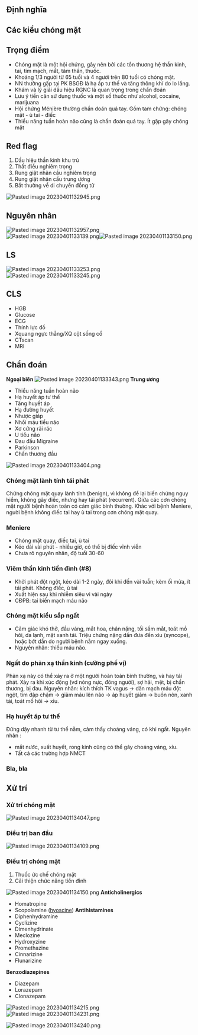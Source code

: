 ## Định nghĩa
## Các kiểu chóng mặt
## Trọng điểm
- Chóng mặt là một hội chứng, gây nên bởi các tổn thương hệ thần kinh, tai, tim mạch, mắt, tâm thần, thuốc.
- Khoảng 1/3 người từ 65 tuổi và 4 người trên 80 tuổi có chóng mặt.
- NN thường gặp tại PK BSGĐ là hạ áp tư thế và tăng thông khí do lo lắng.
- Khám và lý giải dấu hiệu RGNC là quan trọng trong chẩn đoán
- Lưu ý tiền căn sử dụng thuốc và một số thuốc như alcohol, cocaine, marijuana
- Hội chứng Ménière thường chẩn đoán quá tay. Gồm tam chứng: chóng mặt - ù tai - điếc
- Thiểu năng tuần hoàn não cũng là chẩn đoán quá tay. Ít gặp gây chóng mặt
## Red flag
1. Dầu hiệu thần kinh khu trú
2. Thất điều nghiêm trọng
3. Rung giật nhãn cầu nghiêm trọng
4. Rung giật nhãn cầu trung ương
5. Bắt thường về di chuyển đồng tử

![Pasted image 20230401132945.png](../../../200%20Files/image/Pasted%20image%2020230401132945.png)
## Nguyên nhân
![Pasted image 20230401132957.png](../../../200%20Files/image/Pasted%20image%2020230401132957.png)
![Pasted image 20230401133139.png](../../../200%20Files/image/Pasted%20image%2020230401133139.png)![Pasted image 20230401133150.png](../../../200%20Files/image/Pasted%20image%2020230401133150.png)

## LS
![Pasted image 20230401133253.png](../../../200%20Files/image/Pasted%20image%2020230401133253.png)
![Pasted image 20230401133245.png](../../../200%20Files/image/Pasted%20image%2020230401133245.png)
## CLS
- HGB
- Glucose
- ECG
- Thính lực đồ
- Xquang ngực thẳng/XQ cột sống cổ
- CTscan
- MRI

## Chẩn đoán
**Ngoại biên**
![Pasted image 20230401133343.png](../../../200%20Files/image/Pasted%20image%2020230401133343.png)
**Trung ương**

- Thiểu năng tuần hoàn não
- Hạ huyết áp tư thế
- Tăng huyết áp
- Hạ đường huyết
- Nhược giáp
- Nhồi máu tiểu não
- Xơ cứng rải rác
- U tiểu não
- Đau đầu Migraine
- Parkinson
- Chấn thương đầu


![Pasted image 20230401133404.png](../../../200%20Files/image/Pasted%20image%2020230401133404.png)

### Chóng mặt lành tính tái phát
Chứng chóng mặt quay lành tính (benign), vì không để lại biến chứng nguy hiểm, không gây điếc, nhưng hay tái phát (recurrent).
Giữa các cơn chóng mặt người bệnh hoàn toàn có cảm giác bình thường. Khác với bệnh Meniere, người bệnh không điếc tai hay ù tai trong cơn chóng mặt quay.
### Meniere
- Chóng mặt quay, điếc tai, ù tai
- Kéo dài vài phút - nhiều giờ, có thể bị điếc vĩnh viễn
- Chưa rõ nguyên nhân, độ tuổi 30-60
### Viêm thần kinh tiền đình (#8)
- Khởi phát đột ngột, kéo dài 1-2 ngày, đôi khi đến vài tuần; kèm ối mửa, ít tái phát. Không điếc, ù tai
- Xuất hiện sau khi nhiễm siêu vi vài ngày
- CĐPB: tai biến mạch máu não
### Chóng mặt kiểu sắp ngất
- Cảm giác khó thở, đầu váng, mắt hoa, chân nặng, tối sầm mắt, toát mồ hôi, da lạnh, mặt xanh tái. Triệu chứng nặng dần đưa đến xỉu (syncope), hoặc bớt dần do người bệnh nằm ngay xuống.
- Nguyên nhân: thiếu máu não.
### Ngất do phản xạ thần kinh (cường phế vị)
Phản xạ này có thể xảy ra ở một người hoàn toàn bình thường, và hay tái phát.
Xảy ra khi xúc động (vd nóng nực, đông người), sợ hãi, mệt, bị chần thương, bị đau.
Nguyên nhân: kích thích TK vagus -> dãn mạch máu đột ngột, tim đập chậm -> giảm máu lên não -> áp huyết giảm -> buồn nôn, xanh tái, toát mồ hôi -> xỉu.
### Hạ huyết áp tư thế
Đứng dậy nhanh từ tư thế nằm, cảm thấy choáng váng, có khi ngất.
Nguyên nhân :
- mắt nước, xuất huyết, rong kinh cũng có thể gây choáng váng, xỉu.
- Tất cả các trường hợp NMCT
### Bla, bla

## Xử trí
### Xử trí chóng mặt
![Pasted image 20230401134047.png](../../../200%20Files/image/Pasted%20image%2020230401134047.png)
### Điều trị ban đầu
![Pasted image 20230401134109.png](../../../200%20Files/image/Pasted%20image%2020230401134109.png)
### Điều trị chóng mặt
1. Thuốc ức chế chóng mặt
2. Cải thiện chức năng tiền đình

![Pasted image 20230401134150.png](../../../200%20Files/image/Pasted%20image%2020230401134150.png)
**Anticholinergics**
- Homatropine
- Scopolamine ([hyoscine](hyoscine.md))
**Antihistamines**
- Diphenhydramine
- Cyclizine
- Dimenhydrinate
- Meclozine
- Hydroxyzine
- Promethazine
- Cinnarizine
- Flunarizine

**Benzodiazepines**
- Diazepam
- Lorazepam
- Clonazepam


![Pasted image 20230401134215.png](../../../200%20Files/image/Pasted%20image%2020230401134215.png)
![Pasted image 20230401134231.png](../../../200%20Files/image/Pasted%20image%2020230401134231.png)

![Pasted image 20230401134240.png](../../../200%20Files/image/Pasted%20image%2020230401134240.png)
